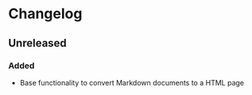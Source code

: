 # Changelog

## Unreleased

### Added

- Base functionality to convert Markdown documents to a HTML page
